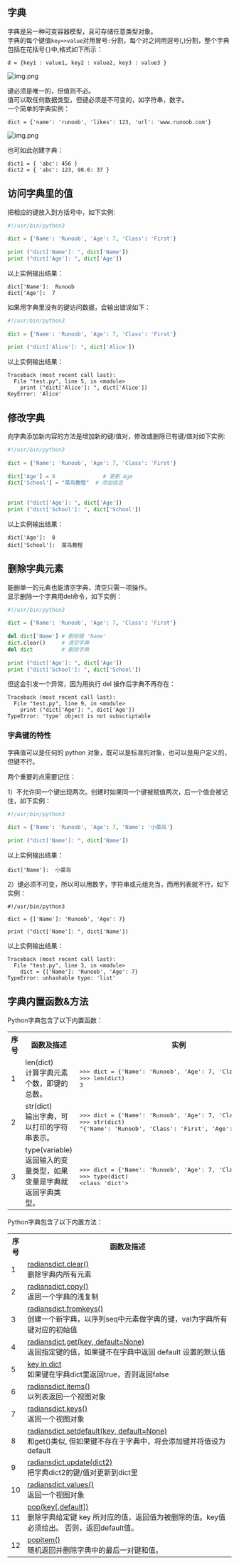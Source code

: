 ## 字典
字典是另一种可变容器模型，且可存储任意类型对象。  
字典的每个键值<code>key=>value</code>对用冒号<code>:</code>分割，每个对之间用逗号(,)分割，整个字典包括在花括号<code>{}</code>中,格式如下所示：  
```shell
d = {key1 : value1, key2 : value2, key3 : value3 }
```
![img.png](https://www.runoob.com/wp-content/uploads/2016/04/py-dict-3.png)


键必须是唯一的，但值则不必。  
值可以取任何数据类型，但键必须是不可变的，如字符串，数字。  
一个简单的字典实例：
```shell
dict = {'name': 'runoob', 'likes': 123, 'url': 'www.runoob.com'}
```
![img.png](https://www.runoob.com/wp-content/uploads/2016/04/py-dict-2.png)

也可如此创建字典：
```shell
dict1 = { 'abc': 456 }
dict2 = { 'abc': 123, 98.6: 37 }
```
## 访问字典里的值
把相应的键放入到方括号中，如下实例:
```python
#!/usr/bin/python3
 
dict = {'Name': 'Runoob', 'Age': 7, 'Class': 'First'}
 
print ("dict['Name']: ", dict['Name'])
print ("dict['Age']: ", dict['Age'])
```
以上实例输出结果：
```shell
dict['Name']:  Runoob
dict['Age']:  7
```
如果用字典里没有的键访问数据，会输出错误如下：
```python
#!/usr/bin/python3
 
dict = {'Name': 'Runoob', 'Age': 7, 'Class': 'First'}
 
print ("dict['Alice']: ", dict['Alice'])
```
以上实例输出结果：
```shell
Traceback (most recent call last):
  File "test.py", line 5, in <module>
    print ("dict['Alice']: ", dict['Alice'])
KeyError: 'Alice'
```

## 修改字典
向字典添加新内容的方法是增加新的键/值对，修改或删除已有键/值对如下实例:
```python
#!/usr/bin/python3
 
dict = {'Name': 'Runoob', 'Age': 7, 'Class': 'First'}
 
dict['Age'] = 8               # 更新 Age
dict['School'] = "菜鸟教程"  # 添加信息
 
 
print ("dict['Age']: ", dict['Age'])
print ("dict['School']: ", dict['School'])
```
以上实例输出结果：
```shell
dict['Age']:  8
dict['School']:  菜鸟教程
```

## 删除字典元素
能删单一的元素也能清空字典，清空只需一项操作。  
显示删除一个字典用del命令，如下实例：
```python
#!/usr/bin/python3
 
dict = {'Name': 'Runoob', 'Age': 7, 'Class': 'First'}
 
del dict['Name'] # 删除键 'Name'
dict.clear()     # 清空字典
del dict         # 删除字典
 
print ("dict['Age']: ", dict['Age'])
print ("dict['School']: ", dict['School'])
```
但这会引发一个异常，因为用执行 del 操作后字典不再存在：
```shell
Traceback (most recent call last):
  File "test.py", line 9, in <module>
    print ("dict['Age']: ", dict['Age'])
TypeError: 'type' object is not subscriptable
```

### 字典键的特性
字典值可以是任何的 python 对象，既可以是标准的对象，也可以是用户定义的，但键不行。

两个重要的点需要记住：

1）不允许同一个键出现两次。创建时如果同一个键被赋值两次，后一个值会被记住，如下实例：
```python
#!/usr/bin/python3
 
dict = {'Name': 'Runoob', 'Age': 7, 'Name': '小菜鸟'}
 
print ("dict['Name']: ", dict['Name'])
```
以上实例输出结果：
```shell
dict['Name']:  小菜鸟
```
2）键必须不可变，所以可以用数字，字符串或元组充当，而用列表就不行，如下实例：
```shell
#!/usr/bin/python3
 
dict = {['Name']: 'Runoob', 'Age': 7}
 
print ("dict['Name']: ", dict['Name'])
```
以上实例输出结果：
```shell
Traceback (most recent call last):
  File "test.py", line 3, in <module>
    dict = {['Name']: 'Runoob', 'Age': 7}
TypeError: unhashable type: 'list'
```

## 字典内置函数&方法
Python字典包含了以下内置函数：
<table>
    <tbody>
        <tr>
            <th width="5%">序号</th>
            <th width="25%">函数及描述</th>
            <th>实例</th>
        </tr>
        <tr>
            <td>1</td>
            <td>len(dict)<br>计算字典元素个数，即键的总数。</td>
            <td>
                <pre><span>&gt;&gt;&gt;</span><span> dict </span><span>=</span><span> </span><span>{</span><span>'Name'</span><span>:</span><span> </span><span>'Runoob'</span><span>,</span><span> </span><span>'Age'</span><span>:</span><span> </span><span>7</span><span>,</span><span> </span><span>'Class'</span><span>:</span><span> </span><span>'First'</span><span>}</span><span>
</span><span>&gt;&gt;&gt;</span><span> len</span><span>(</span><span>dict</span><span>)</span><span>
</span><span>3</span></pre>
            </td>
        </tr>
        <tr>
            <td>2</td>
            <td>str(dict)<br>输出字典，可以打印的字符串表示。</td>
            <td>
                <pre><span>&gt;&gt;&gt;</span><span> dict </span><span>=</span><span> </span><span>{</span><span>'Name'</span><span>:</span><span> </span><span>'Runoob'</span><span>,</span><span> </span><span>'Age'</span><span>:</span><span> </span><span>7</span><span>,</span><span> </span><span>'Class'</span><span>:</span><span> </span><span>'First'</span><span>}</span><span>
</span><span>&gt;&gt;&gt;</span><span> str</span><span>(</span><span>dict</span><span>)</span><span>
</span><span>"{'Name': 'Runoob', 'Class': 'First', 'Age': 7}"</span></pre>
            </td>
        </tr>
        <tr>
            <td>3</td>
            <td>type(variable)<br>返回输入的变量类型，如果变量是字典就返回字典类型。</td>
            <td>
                <pre><span>&gt;&gt;&gt;</span><span> dict </span><span>=</span><span> </span><span>{</span><span>'Name'</span><span>:</span><span> </span><span>'Runoob'</span><span>,</span><span> </span><span>'Age'</span><span>:</span><span> </span><span>7</span><span>,</span><span> </span><span>'Class'</span><span>:</span><span> </span><span>'First'</span><span>}</span><span>
</span><span>&gt;&gt;&gt;</span><span> type</span><span>(</span><span>dict</span><span>)</span><span>
</span><span>&lt;</span><span>class</span><span> </span><span>'dict'</span><span>&gt;</span></pre>
            </td>
        </tr>
    </tbody>
</table>

Python字典包含了以下内置方法：
<table>
    <tbody>
        <tr>
            <th style="width:5%">序号</th>
            <th style="width:95%">函数及描述</th>
        </tr>
        <tr>
            <td>1</td>
            <td><a href="https://www.runoob.com/python3/python3-att-dictionary-clear.html">radiansdict.clear()</a><br>删除字典内所有元素 </td>
        </tr>
        <tr>
            <td>2</td>
            <td><a href="https://www.runoob.com/python3/python3-att-dictionary-copy.html">radiansdict.copy()</a><br>返回一个字典的浅复制</td>
        </tr>
        <tr>
            <td>3</td>
            <td><a href="https://www.runoob.com/python3/python3-att-dictionary-fromkeys.html">radiansdict.fromkeys()</a><br>
                创建一个新字典，以序列seq中元素做字典的键，val为字典所有键对应的初始值</td>
        </tr>
        <tr>
            <td>4</td>
            <td><a href="https://www.runoob.com/python3/python3-att-dictionary-get.html">radiansdict.get(key, default=None)</a><br>返回指定键的值，如果键不在字典中返回
                default 设置的默认值</td>
        </tr>
        <tr>
            <td>5</td>
            <td><a href="https://www.runoob.com/python3/python3-att-dictionary-in.html">key in dict</a><br>如果键在字典dict里返回true，否则返回false</td>
        </tr>
        <tr>
            <td>6</td>
            <td><a href="https://www.runoob.com/python3/python3-att-dictionary-items.html">radiansdict.items()</a><br>以列表返回一个视图对象</td>
        </tr>
        <tr>
            <td>7</td>
            <td><a href="https://www.runoob.com/python3/python3-att-dictionary-keys.html">radiansdict.keys()</a><br>返回一个视图对象</td>
        </tr>
        <tr>
            <td>8</td>
            <td><a href="https://www.runoob.com/python3/python3-att-dictionary-setdefault.html">radiansdict.setdefault(key, default=None)</a><br>
                和get()类似, 但如果键不存在于字典中，将会添加键并将值设为default</td>
        </tr>
        <tr>
            <td>9</td>
            <td><a href="https://www.runoob.com/python3/python3-att-dictionary-update.html">radiansdict.update(dict2)</a><br>把字典dict2的键/值对更新到dict里</td>
        </tr>
        <tr>
            <td>10</td>
            <td><a href="https://www.runoob.com/python3/python3-att-dictionary-values.html">radiansdict.values()</a><br>返回一个视图对象</td>
        </tr>
        <tr>
            <td>11</td>
            <td><a href="https://www.runoob.com/python3/python3-att-dictionary-pop.html">pop(key[,default])</a><br>删除字典给定键 key
                所对应的值，返回值为被删除的值。key值必须给出。
                否则，返回default值。</td>
        </tr>
        <tr>
            <td>12</td>
            <td><a href="https://www.runoob.com/python3/python3-att-dictionary-popitem.html"> popitem()</a><br>随机返回并删除字典中的最后一对键和值。</td>
        </tr>
    </tbody>
</table>

